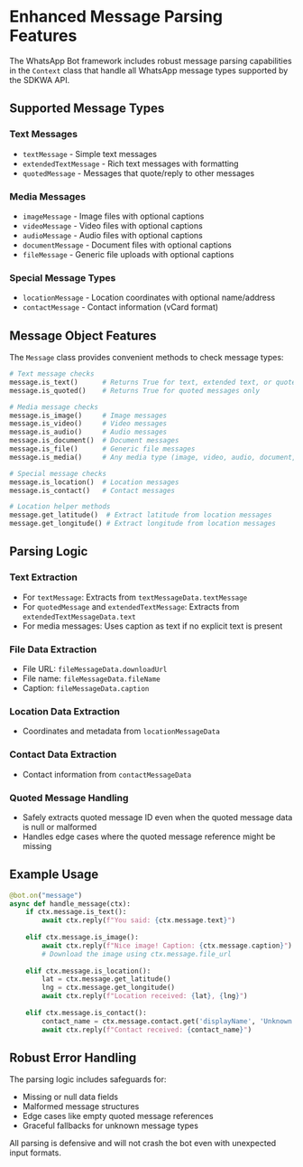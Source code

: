 # Enhanced Message Parsing Features

The WhatsApp Bot framework includes robust message parsing capabilities in the `Context` class that handle all WhatsApp message types supported by the SDKWA API.

## Supported Message Types

### Text Messages
- `textMessage` - Simple text messages
- `extendedTextMessage` - Rich text messages with formatting
- `quotedMessage` - Messages that quote/reply to other messages

### Media Messages
- `imageMessage` - Image files with optional captions
- `videoMessage` - Video files with optional captions
- `audioMessage` - Audio files with optional captions
- `documentMessage` - Document files with optional captions
- `fileMessage` - Generic file uploads with optional captions

### Special Message Types
- `locationMessage` - Location coordinates with optional name/address
- `contactMessage` - Contact information (vCard format)

## Message Object Features

The `Message` class provides convenient methods to check message types:

```python
# Text message checks
message.is_text()      # Returns True for text, extended text, or quoted messages
message.is_quoted()    # Returns True for quoted messages only

# Media message checks
message.is_image()     # Image messages
message.is_video()     # Video messages
message.is_audio()     # Audio messages
message.is_document()  # Document messages
message.is_file()      # Generic file messages
message.is_media()     # Any media type (image, video, audio, document, file)

# Special message checks
message.is_location()  # Location messages
message.is_contact()   # Contact messages

# Location helper methods
message.get_latitude()  # Extract latitude from location messages
message.get_longitude() # Extract longitude from location messages
```

## Parsing Logic

### Text Extraction
- For `textMessage`: Extracts from `textMessageData.textMessage`
- For `quotedMessage` and `extendedTextMessage`: Extracts from `extendedTextMessageData.text`
- For media messages: Uses caption as text if no explicit text is present

### File Data Extraction
- File URL: `fileMessageData.downloadUrl`
- File name: `fileMessageData.fileName`
- Caption: `fileMessageData.caption`

### Location Data Extraction
- Coordinates and metadata from `locationMessageData`

### Contact Data Extraction
- Contact information from `contactMessageData`

### Quoted Message Handling
- Safely extracts quoted message ID even when the quoted message data is null or malformed
- Handles edge cases where the quoted message reference might be missing

## Example Usage

```python
@bot.on("message")
async def handle_message(ctx):
    if ctx.message.is_text():
        await ctx.reply(f"You said: {ctx.message.text}")
    
    elif ctx.message.is_image():
        await ctx.reply(f"Nice image! Caption: {ctx.message.caption}")
        # Download the image using ctx.message.file_url
    
    elif ctx.message.is_location():
        lat = ctx.message.get_latitude()
        lng = ctx.message.get_longitude()
        await ctx.reply(f"Location received: {lat}, {lng}")
    
    elif ctx.message.is_contact():
        contact_name = ctx.message.contact.get('displayName', 'Unknown')
        await ctx.reply(f"Contact received: {contact_name}")
```

## Robust Error Handling

The parsing logic includes safeguards for:
- Missing or null data fields
- Malformed message structures
- Edge cases like empty quoted message references
- Graceful fallbacks for unknown message types

All parsing is defensive and will not crash the bot even with unexpected input formats.
